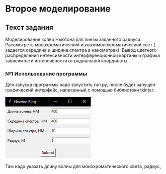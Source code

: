 # Второе моделирование

## Текст задания

Моделирование колец Ньютона для линзы заданного радиуса. Рассмотреть монохроматический и квазимонохроматический свет (
задается середина и ширина спектра в нанометрах). Вывод цветного распределения интенсивности интерференционной картины и
графика зависимости интенсивности от радиальной координаты.

### №1 Использование программы

Для запуска программы надо запустить run.py, после будет запущен графический интерфейс, написанный с помощью библиотеки
tkinter.

![Image alt](https://github.com/51Sirius/ItmoPhysic/raw/master/2sem/Newton%20ring/src/1.png)

Там надо указать длину волны для монохроматического света, радиус, 

